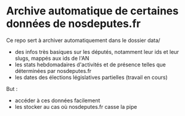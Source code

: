 # Archive automatique de certaines données de nosdeputes.fr

Ce repo sert à archiver automatiquement dans le dossier data/

- des infos très basiques sur les députés, notamment leur ids et leur slugs, mappés aux ids de l'AN
- les stats hebdomadaires d'activités et de présence telles que déterminées par nosdeputes.fr
- les dates des élections législatives partielles (travail en cours)

But :

- accéder à ces données facilement
- les stocker au cas où nosdeputes.fr casse la pipe
